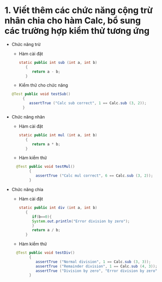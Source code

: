 ﻿# 1. Viết thêm các chức năng cộng trừ nhân chia cho hàm Calc, bổ sung các trường hợp kiểm thử tương ứng

- Chức năng trừ
  - Hàm cài đặt
    ```java
    static public int sub (int a, int b)
       {
          return a - b;
       }
    ```
   - Kiểm thử cho chức năng
   ```java
  @Test public void testSub()
        {
           assertTrue ("Calc sub correct", 1 == Calc.sub (3, 2));
        } 
  ```
   
- Chức năng nhân
  - Hàm cài đặt
    ```java
    static public int mul (int a, int b)
       {
          return a * b;
       }
    ```
  - Hàm kiểm thử
  ```java
    @Test public void testMul()
          {
             assertTrue ("Calc mul correct", 6 == Calc.sub (3, 2));
          } 
    ```
  
- Chức năng chia
  - Hàm cài đặt
    ```java
    static public int div (int a, int b)
       {
          if(b==0){
          System.out.println("Error division by zero");
          }
          return a / b;
       }
    ```
  - Hàm kiểm thử
  ```java
    @Test public void testDiv()
          {
             assertTrue ("Normal division", 1 == Calc.sub (3, 3));
             assertTrue ("Remainder division", 1 == Calc.sub (4, 3));
             assertTrue ("Division by zero", "Error division by zero" == Calc.sub (3, 0));
          } 
    ```

